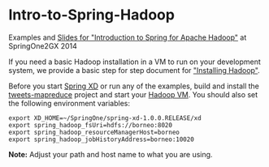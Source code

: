 Intro-to-Spring-Hadoop
======================

Examples and [Slides for "Introduction to Spring for Apache Hadoop"](https://github.com/SpringOne2GX-2014/Intro-to-Spring-Hadoop/blob/master/SpringOne2GX_2014_Spring_for_Apache_Hadoop.pdf) at SpringOne2GX 2014

If you need a basic Hadoop installation in a VM to run on your development system, we provide a basic step for step document for ["Installing Hadoop"](https://github.com/SpringOne2GX-2014/Intro-to-Spring-Hadoop/blob/master/InstallingHadoop.asciidoc). 

Before you start [Spring XD](http://projects.spring.io/spring-xd/) or run any of the examples, build and install the [tweets-mapreduce](https://github.com/SpringOne2GX-2014/Intro-to-Spring-Hadoop) project and start your [Hadoop VM](https://github.com/SpringOne2GX-2014/Intro-to-Spring-Hadoop/blob/master/InstallingHadoop.asciidoc). You should also set the following environment variables:

```
export XD_HOME=~/SpringOne/spring-xd-1.0.0.RELEASE/xd
export spring_hadoop_fsUri=hdfs://borneo:8020
export spring_hadoop_resourceManagerHost=borneo
export spring_hadoop_jobHistoryAddress=borneo:10020
```

**Note:** Adjust your path and host name to what you are using.
